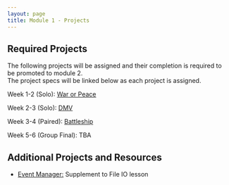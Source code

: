 ```yaml
---
layout: page
title: Module 1 - Projects
---
```


## Required Projects
The following projects will be assigned and their completion is required to be promoted to module 2.  
The project specs will be linked below as each project is assigned.


<!-- Week 1 (Ungraded): [Credit Check](./credit_check.markdown)-->
<!-- Alternate between Flash Cards and War or Peace for repeaters -->
<!-- Week 1-2 (Solo): [War or Peace](./war_or_peace/) [Flash Cards](./flashcards/) -->
Week 1-2 (Solo):  [War or Peace](./war_or_peace/)  
<!-- Week 2-3 (Solo): [DMV](./dmv/)  -->
Week 2-3 (Solo): [DMV](./dmv/)  
<!-- Option to add more advanced option with Connect Four as other pair project -->
<!-- Week 3-4 (Paired): [Battleship](./battleship/) -->
Week 3-4 (Paired): [Battleship](./battleship/)    
<!-- Week 4 Extra Time!: [Beat Box](./beat_box/)  -->
<!-- Week 5-6 (Group Final): TBD -->
Week 5-6 (Group Final): TBA  

## Additional Projects and Resources

- [Event Manager:](./event_manager.markdown) Supplement to File IO lesson
